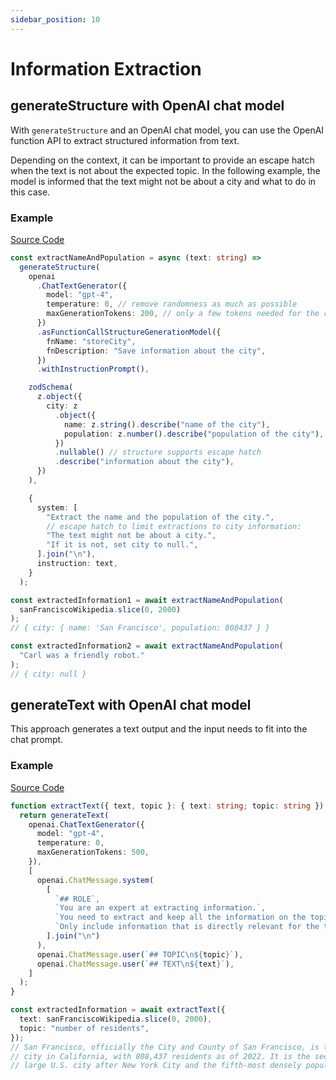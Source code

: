 ```yaml
---
sidebar_position: 10
---
```


# Information Extraction

## generateStructure with OpenAI chat model

With `generateStructure` and an OpenAI chat model, you can use the OpenAI function API to extract structured information from text.

Depending on the context, it can be important to provide an escape hatch when the text is not about the expected topic. In the following example, the model is informed that the text might not be about a city and what to do in this case.

### Example

[Source Code](https://github.com/lgrammel/modelfusion/blob/main/examples/basic/src/tutorials/information-extraction-openai-chat-functions.ts)

```ts
const extractNameAndPopulation = async (text: string) =>
  generateStructure(
    openai
      .ChatTextGenerator({
        model: "gpt-4",
        temperature: 0, // remove randomness as much as possible
        maxGenerationTokens: 200, // only a few tokens needed for the response
      })
      .asFunctionCallStructureGenerationModel({
        fnName: "storeCity",
        fnDescription: "Save information about the city",
      })
      .withInstructionPrompt(),

    zodSchema(
      z.object({
        city: z
          .object({
            name: z.string().describe("name of the city"),
            population: z.number().describe("population of the city"),
          })
          .nullable() // structure supports escape hatch
          .describe("information about the city"),
      })
    ),

    {
      system: [
        "Extract the name and the population of the city.",
        // escape hatch to limit extractions to city information:
        "The text might not be about a city.",
        "If it is not, set city to null.",
      ].join("\n"),
      instruction: text,
    }
  );

const extractedInformation1 = await extractNameAndPopulation(
  sanFranciscoWikipedia.slice(0, 2000)
);
// { city: { name: 'San Francisco', population: 808437 } }

const extractedInformation2 = await extractNameAndPopulation(
  "Carl was a friendly robot."
);
// { city: null }
```

## generateText with OpenAI chat model

This approach generates a text output and the input needs to fit into the chat prompt.

### Example

[Source Code](https://github.com/lgrammel/modelfusion/blob/main/examples/basic/src/tutorials/information-extraction-openai-chat.ts)

```ts
function extractText({ text, topic }: { text: string; topic: string }) {
  return generateText(
    openai.ChatTextGenerator({
      model: "gpt-4",
      temperature: 0,
      maxGenerationTokens: 500,
    }),
    [
      openai.ChatMessage.system(
        [
          `## ROLE`,
          `You are an expert at extracting information.`,
          `You need to extract and keep all the information on the topic from the text below.`,
          `Only include information that is directly relevant for the topic.`,
        ].join("\n")
      ),
      openai.ChatMessage.user(`## TOPIC\n${topic}`),
      openai.ChatMessage.user(`## TEXT\n${text}`),
    ]
  );
}

const extractedInformation = await extractText({
  text: sanFranciscoWikipedia.slice(0, 2000),
  topic: "number of residents",
});
// San Francisco, officially the City and County of San Francisco, is the fourth most populous
// city in California, with 808,437 residents as of 2022. It is the second most densely populated
// large U.S. city after New York City and the fifth-most densely populated U.S. county. Among...
```
